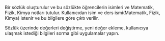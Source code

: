 Bir sözlük oluşturulur ve bu sözlükte öğrencilerin isimleri ve Matematik, Fizik, Kimya notları tutulur. Kullanıcıdan isim ve ders ismi(Matematik, Fizik, Kimya) istenir ve
bu bilgilere göre çıktı verilir.

Sözlük üzerinde değerleri değiştirme, yeni değer ekleme, kullanıcıya ulaşmak istediği bilgileri sorma gibi uygulamalar yapın.
